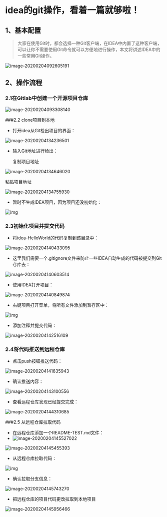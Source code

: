 # idea的git操作，看着一篇就够啦！

## 1、基本配置

> 大家在使用Git时，都会选择一种Git客户端，在IDEA中内置了这种客户端，可以让你不需要使用Git命令就可以方便地进行操作，本文将讲述IDEA中的一些常用Git操作。

![image-20200204092605191](../images/image-20200204092605191.png)

## 2、操作流程

### 2.1在Gitlab中创建一个开源项目仓库

![image-20200204093308140](../images/image-20200204093308140.png)

###2.2 clone项目到本地

- 打开idea从Git检出项目的界面： 

![image-20200204134236501](../images/image-20200204134236501.png)

- 输入Git地址进行检出：

  复制项目地址

![image-20200204134646020](../images/image-20200204134646020.png)

粘贴项目地址

![image-20200204134755930](../images/image-20200204134755930.png)

- 暂时不生成IDEA项目，因为项目还没初始化：

![img](../images/gitlab_screen_25.png)

### 2.3初始化项目并提交代码

- 将idea-HelloWorld的代码复制到该目录中：

![image-20200204140433095](../images/image-20200204140433095.png)

- 这里我们需要一个.gitignore文件来防止一些IDEA自动生成的代码被提交到Git仓库去：

![image-20200204140603514](../images/image-20200204140603514.png)

- 使用IDEA打开项目：

![image-20200204140849874](../images/image-20200204140849874.png)

- 右键项目打开菜单，将所有文件添加到暂存区中：

![img](../images/gitlab_screen_28.png)

- 添加注释并提交代码：

![image-20200204142516109](../images/image-20200204142516109.png)

### 2.4将代码推送到远程仓库

- 点击push按钮推送代码：

![image-20200204141635943](../images/image-20200204141635943.png)

- 确认推送内容：

![image-20200204143100556](../images/image-20200204143100556.png)

- 查看远程仓库发现已经提交完成：

![image-20200204144310685](../images/image-20200204144310685.png)

###2.5 从远程仓库拉取代码

- 在远程仓库添加一个README-TEST.md文件：
- ![image-20200204145527022](../images/image-20200204145527022.png)

![image-20200204145455393](../images/image-20200204145455393.png)

- 从远程仓库拉取代码：

![img](../images/gitlab_screen_34.png)

- 确认拉取分支信息：

![image-20200204145743270](../images/image-20200204145743270.png)

- 把远程仓库的项目代码更改拉取到本地项目

![image-20200204145956466](../images/image-20200204145956466.png)
